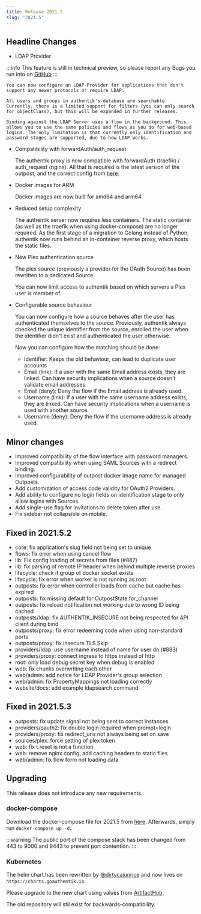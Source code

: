 ```yaml
---
title: Release 2021.5
slug: "2021.5"
---
```


## Headline Changes

- LDAP Provider

:::info
This feature is still in technical preview, so please report any Bugs you run into on [GitHub](https://github.com/goauthentik/authentik/issues)
:::

    You can now configure an LDAP Provider for applications that don't support any newer protocols or require LDAP.

    All users and groups in authentik's database are searchable. Currently, there is a limited support for filters (you can only search for objectClass), but this will be expanded in further releases.

    Binding against the LDAP Server uses a flow in the background. This allows you to use the same policies and flows as you do for web-based logins. The only limitation is that currently only identification and password stages are supported, due to how LDAP works.

- Compatibility with forwardAuth/auth_request

    The authentik proxy is now compatible with forwardAuth (traefik) / auth_request (nginx). All that is required is the latest version of the outpost,
    and the correct config from [here](../outposts/proxy.mdx).

- Docker images for ARM

    Docker images are now built for amd64 and arm64.

- Reduced setup complexity

    The authentik server now requires less containers. The static container (as well as the traefik when using docker-compose) are no longer required. As the first stage of a migration to Golang instead of Python, authentik now runs behind an in-container reverse proxy, which hosts the static files.

- New Plex authentication source

    The plex source (previously a provider for the OAuth Source) has been rewritten to a dedicated Source.

    You can now limit access to authentik based on which servers a Plex user is member of.

- Configurable source behaviour

    You can now configure how a source behaves after the user has authenticated themselves to the source. Previously, authentik always checked the unique identifier from the source, enrolled the user when the identifier didn't exist and authenticated the user otherwise.

    Now you can configure how the matching should be done:

    - Identifier: Keeps the old behaviour, can lead to duplicate user accounts
    - Email (link): If a user with the same Email address exists, they are linked. Can have security implications when a source doesn't validate email addresses.
    - Email (deny): Deny the flow if the Email address is already used.
    - Username (link): If a user with the same username address exists, they are linked. Can have security implications when a username is used with another source.
    - Username (deny): Deny the flow if the username address is already used.

## Minor changes

- Improved compatibility of the flow interface with password managers.
- Improved compatibility when using SAML Sources with a redirect binding.
- Improved configurability of outpost docker image name for managed Outposts.
- Add customization of access code validity for OAuth2 Providers.
- Add ability to configure no login fields on identification stage to only allow logins with Sources.
- Add single-use flag for invitations to delete token after use.
- Fix sidebar not collapsible on mobile.

## Fixed in 2021.5.2

- core: fix application's slug field not being set to unique
- flows: fix error when using cancel flow
- lib: Fix config loading of secrets from files (#887)
- lib: fix parsing of remote IP header when behind multiple reverse proxies
- lifecycle: check if group of docker socket exists
- lifecycle: fix error when worker is not running as root
- outposts: fix error when controller loads from cache but cache has expired
- outposts: fix missing default for OutpostState.for_channel
- outposts: fix reload notification not working due to wrong ID being cached
- outposts/ldap: fix AUTHENTIK_INSECURE not being respected for API client during bind
- outposts/proxy: fix error redeeming code when using non-standard ports
- outposts/proxy: fix insecure TLS Skip
- providers/ldap: use username instead of name for user dn (#883)
- providers/proxy: connect ingress to https instead of http
- root: only load debug secret key when debug is enabled
- web: fix chunks overwriting each other
- web/admin: add notice for LDAP Provider's group selection
- web/admin: fix PropertyMappings not loading correctly
- website/docs: add example ldapsearch command

## Fixed in 2021.5.3

- outposts: fix update signal not being sent to correct instances
- providers/oauth2: fix double login required when prompt=login
- providers/proxy: fix redirect_uris not always being set on save
- sources/plex: force setting of plex token
- web: fix t.reset is not a function
- web: remove nginx config, add caching headers to static files
- web/admin: fix flow form not loading data

## Upgrading

This release does not introduce any new requirements.

### docker-compose

Download the docker-compose file for 2021.5 from [here](https://raw.githubusercontent.com/goauthentik/authentik/version-2021.5/docker-compose.yml). Afterwards, simply run `docker-compose up -d`.

:::warning
The public port of the compose stack has been changed from 443 to 9000 and 9443 to prevent port contention.
:::

### Kubernetes

The helm chart has been rewritten by [@dirtycajunrice](https://github.com/dirtycajunrice) and now lives on `https://charts.goauthentik.io`.

Please upgrade to the new chart using values from [ArtifactHub](https://artifacthub.io/packages/helm/goauthentik/authentik).

The old repository will stil exist for backwards-compatibility.
